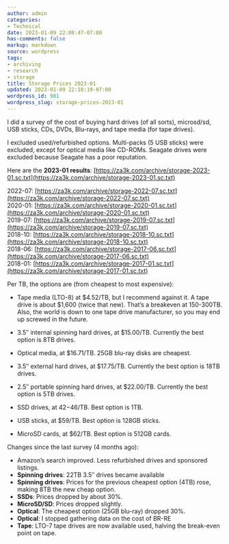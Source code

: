 ```yaml
---
author: admin
categories:
- Technical
date: 2023-01-09 22:08:47-07:00
has-comments: false
markup: markdown
source: wordpress
tags:
- archiving
- research
- storage
title: Storage Prices 2023-01
updated: 2023-01-09 22:10:19-07:00
wordpress_id: 981
wordpress_slug: storage-prices-2023-01
---
```

I did a survey of the cost of buying hard drives (of all sorts), microsd/sd, USB sticks, CDs, DVDs, Blu-rays, and tape media (for tape drives).

I excluded used/refurbished options. Multi-packs (5 USB sticks) were excluded, except for optical media like CD-ROMs. Seagate drives were excluded because Seagate has a poor reputation.

Here are the **2023-01 results**: [https://za3k.com/archive/storage-2023-01.sc.txt](https://za3k.com/archive/storage-2023-01.sc.txt)

2022-07: [https://za3k.com/archive/storage-2022-07.sc.txt](https://za3k.com/archive/storage-2022-07.sc.txt)  
2020-01: [https://za3k.com/archive/storage-2020-01.sc.txt](https://za3k.com/archive/storage-2020-01.sc.txt)  
2019-07: [https://za3k.com/archive/storage-2019-07.sc.txt](https://za3k.com/archive/storage-2019-07.sc.txt)  
2018-10: [https://za3k.com/archive/storage-2018-10.sc.txt](https://za3k.com/archive/storage-2018-10.sc.txt)  
2018-06: [https://za3k.com/archive/storage-2017-06.sc.txt](https://za3k.com/archive/storage-2017-06.sc.txt)  
2018-01: [https://za3k.com/archive/storage-2017-01.sc.txt](https://za3k.com/archive/storage-2017-01.sc.txt)

Per TB, the options are (from cheapest to most expensive):

-   Tape media (LTO-8) at $4.52/TB, but I recommend against it. A tape drive is about $1,600 (twice that new). That’s a breakeven at 150-300TB. Also, the world is down to one tape drive manufacturer, so you may end up screwed in the future.
-   3.5″ internal spinning hard drives, at $15.00/TB. Currently the best option is 8TB drives.
-   Optical media, at $16.71/TB. 25GB blu-ray disks are cheapest.
-   3.5″ external hard drives, at $17.75/TB. Currently the best option is 18TB drives.
-   2.5″ portable spinning hard drives, at $22.00/TB. Currently the best option is 5TB drives.

-   SSD drives, at $42-$46/TB. Best option is 1TB.
-   USB sticks, at $59/TB. Best option is 128GB sticks.
-   MicroSD cards, at $62/TB. Best option is 512GB cards.

Changes since the last survey (4 months ago):

-   Amazon’s search improved. Less refurbished drives and sponsored listings.
-   **Spinning drives**: 22TB 3.5″ drives became available
-   **Spinning drives**: Prices for the previous cheapest option (4TB) rose, making 8TB the new cheap option.
-   **SSDs**: Prices dropped by about 30%.
-   **MicroSD/SD**: Prices dropped slightly.
-   **Optical**: The cheapest option (25GB blu-ray) dropped 30%.
-   **Optical**: I stopped gathering data on the cost of BR-RE
-   **Tape**: LTO-7 tape drives are now available used, halving the break-even point on tape.
